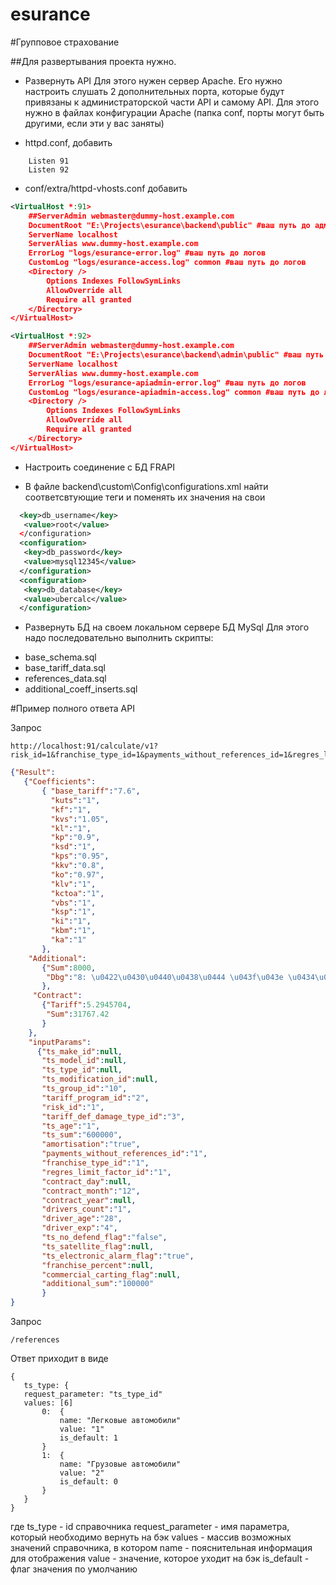 esurance
========

#Групповое страхование

##Для развертывания проекта нужно.
* Развернуть API
Для этого нужен сервер Apache. Его нужно настроить слушать 2 дополнительных порта, которые будут привязаны к администраторской части API и самому API. 
Для этого нужно в файлах конфигурации Apache (папка conf, порты могут быть другими, если эти у вас заняты)
- httpd.conf, добавить
```
	Listen 91
	Listen 92
```
- conf/extra/httpd-vhosts.conf добавить

```xml
<VirtualHost *:91>
    ##ServerAdmin webmaster@dummy-host.example.com
    DocumentRoot "E:\Projects\esurance\backend\public" #ваш путь до админки
    ServerName localhost
    ServerAlias www.dummy-host.example.com
    ErrorLog "logs/esurance-error.log" #ваш путь до логов
    CustomLog "logs/esurance-access.log" common #ваш путь до логов
	<Directory />
        Options Indexes FollowSymLinks
        AllowOverride all
		Require all granted
	</Directory>
</VirtualHost>
```

```xml
<VirtualHost *:92>
    ##ServerAdmin webmaster@dummy-host.example.com
    DocumentRoot "E:\Projects\esurance\backend\admin\public" #ваш путь до админки
    ServerName localhost
    ServerAlias www.dummy-host.example.com
    ErrorLog "logs/esurance-apiadmin-error.log" #ваш путь до логов
    CustomLog "logs/esurance-apiadmin-access.log" common #ваш путь до логов
	<Directory />
        Options Indexes FollowSymLinks
        AllowOverride all
		Require all granted
	</Directory>
</VirtualHost>
```

* Настроить соединение с БД FRAPI
- В файле backend\custom\Config\configurations.xml найти соответсвтующие теги и поменять их значения на свои
```xml
  <key>db_username</key>
   <value>root</value>
  </configuration>
  <configuration>
   <key>db_password</key>
   <value>mysql12345</value>
  </configuration>
  <configuration>
   <key>db_database</key>
   <value>ubercalc</value>
  </configuration>
 ```
 
 * Развернуть БД на своем локальном сервере БД MySql
 Для этого надо последовательно выполнить скрипты:
 - base_schema.sql
 - base_tariff_data.sql
 - references_data.sql
 - additional_coeff_inserts.sql
 
 #Пример полного ответа API
 
 Запрос
 ```
 http://localhost:91/calculate/v1?risk_id=1&franchise_type_id=1&payments_without_references_id=1&regres_limit_factor_id=1&ts_group_id=10&tariff_program_id=2&tariff_def_damage_type_id=3&ts_age=1&ts_sum=600000&ts_no_defend_flag=false&drivers_count=1&contract_month=12&driver_age=28&driver_exp=4&ts_electronic_alarm_flag=true&amortisation=true&additional_sum=100000
 ```
 
 ```json
 {"Result":
	{"Coefficients":
		{ "base_tariff":"7.6",
		  "kuts":"1",
		  "kf":"1",
		  "kvs":"1.05",
		  "kl":"1",
		  "kp":"0.9",
		  "ksd":"1",
		  "kps":"0.95",
		  "kkv":"0.8",
		  "ko":"0.97",
		  "klv":"1",
		  "kctoa":"1",
		  "vbs":"1",
		  "ksp":"1",
		  "ki":"1",
		  "kbm":"1",
		  "ka":"1"
		},
	 "Additional":
		{"Sum":8000,
		 "Dbg":"8: \u0422\u0430\u0440\u0438\u0444 \u043f\u043e \u0434\u043e\u043f. \u043e\u0431\u043e\u0440\u0443\u0434\u043e\u0432\u0430\u043d\u0438\u044e = 10%. \u041a\u0441\u0434 =1. \u041a\u0430=1. \u041a\u043a\u0432=0.8. \u041f\u0440\u0435\u043c\u0438\u044f \u043f\u043e \u0434\u043e\u043f. \u043e\u0431\u043e\u0440\u0443\u0434\u043e\u0432\u0430\u043d\u0438\u044e = 8000"
		},
	  "Contract":
		{"Tariff":5.2945704,
		 "Sum":31767.42
		}
	 },
	 "inputParams":
	   {"ts_make_id":null,
	    "ts_model_id":null,
		"ts_type_id":null,
		"ts_modification_id":null,
		"ts_group_id":"10",
		"tariff_program_id":"2",
		"risk_id":"1",
		"tariff_def_damage_type_id":"3",
		"ts_age":"1",
		"ts_sum":"600000",
		"amortisation":"true",
		"payments_without_references_id":"1",
		"franchise_type_id":"1",
		"regres_limit_factor_id":"1",
		"contract_day":null,
		"contract_month":"12",
		"contract_year":null,
		"drivers_count":"1",
		"driver_age":"28",
		"driver_exp":"4",
		"ts_no_defend_flag":"false",
		"ts_satellite_flag":null,
		"ts_electronic_alarm_flag":"true",
		"franchise_percent":null,
		"commercial_carting_flag":null,
		"additional_sum":"100000"
		}
 }
 ```

 Запрос
 ```
 /references
 ```
 Ответ приходит в виде
 ```
 {
    ts_type: {
    request_parameter: "ts_type_id"
    values: [6]
        0:  {
            name: "Легковые автомобили"
            value: "1"
            is_default: 1
        }
        1:  {
            name: "Грузовые автомобили"
            value: "2"
            is_default: 0
        }
    }
}
 ```

 где
 ts_type - id справочника
 request_parameter - имя параметра, который необходимо вернуть на бэк
 values - массив возможных значений справочника, в котором
    name - пояснительная информация для отображения
    value - значение, которое уходит на бэк
    is_default - флаг значения по умолчанию